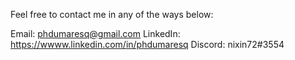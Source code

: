 Feel free to contact me in any of the ways below:

Email: <a href="mailto:phdumaresq@gmail.com">phdumaresq@gmail.com</a>
LinkedIn: <a href="https://www.linkedin.com/in/phdumaresq">https://wwww.linkedin.com/in/phdumaresq</a>
Discord: nixin72#3554
